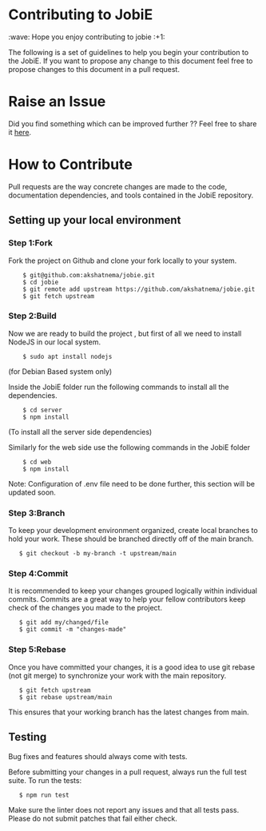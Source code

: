 <h1>Contributing to JobiE</h1>
<p>:wave: Hope you enjoy contributing to jobie :+1:</p>
The following is a set of guidelines to help you begin your contribution to the JobiE. If you want to propose any change to this document feel free to propose changes to this document in a pull request.

<h1>Raise an Issue</h1>
<p>Did you find something which can be improved further ?? Feel free to share it <a href="https://github.com/akshatnema/jobie/issues"> here</a>.</p>

<h1>How to Contribute</h1>
<p>Pull requests are the way concrete changes are made to the code, documentation dependencies, and tools contained in the JobiE repository.</p>
<h2>Setting up your local environment</h2>
<h3>Step 1:Fork</h3>
<p>Fork the project on Github and clone your fork locally to your system.</p>

```console
    $ git@github.com:akshatnema/jobie.git
    $ cd jobie  
    $ git remote add upstream https://github.com/akshatnema/jobie.git
    $ git fetch upstream
```
<h3>Step 2:Build</h3>
<p>Now we are ready to build the project , but first of all we need to install NodeJS in our local system.<p>
    
```console
    $ sudo apt install nodejs
```
 (for Debian Based system only)
 <p>Inside the JobiE folder run the following commands to install all the dependencies.<p>
     
```console
    $ cd server
    $ npm install
``` 
(To install all the server side dependencies)
<p>Similarly for the web side use the following commands in the JobiE folder<p>
     
```console
    $ cd web
    $ npm install
```
Note: Configuration of .env file need to be done further, this section will be updated soon.
<h3>Step 3:Branch</h3>
To keep your development environment organized, create local branches to hold your work. These should be branched directly off of the main branch.

```console
   $ git checkout -b my-branch -t upstream/main
```

<h3>Step 4:Commit</h3>
<p>It is recommended to keep your changes grouped logically within individual commits. Commits are a great way to help your fellow contributors keep check of the changes you made to the project.</p>

```console
   $ git add my/changed/file
   $ git commit -m "changes-made"
```
<h3>Step 5:Rebase</h3>
<p>Once you have committed your changes, it is a good idea to use git rebase (not git merge) to synchronize your work with the main repository.</p>

```console
   $ git fetch upstream
   $ git rebase upstream/main
```
<p>This ensures that your working branch has the latest changes from main.</p>
<h2>Testing</h2>
<p>Bug fixes and features should always come with tests.</p>
<p>Before submitting your changes in a pull request, always run the full test suite. To run the tests:</p>

```console
   $ npm run test
```
<p>Make sure the linter does not report any issues and that all tests pass. Please do not submit patches that fail either check.</p>
